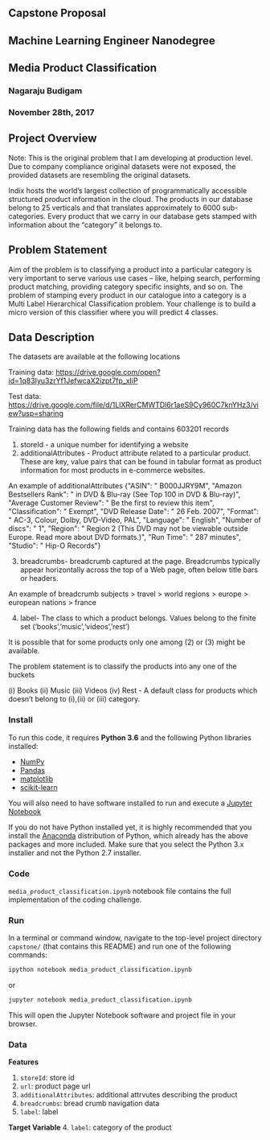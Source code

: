 ## Capstone Proposal
## Machine Learning Engineer Nanodegree


## Media Product Classification 
### Nagaraju Budigam
###                                              November 28th, 2017


## Project Overview

Note: This is the original problem that I am developing at production level. Due to company compliance original datasets were not exposed, the provided datasets are resembling the original datasets.

Indix hosts the world’s largest collection of programmatically accessible structured product information in the cloud. The products in our database belong to 25 verticals and that translates approximately to 6000 sub-categories. Every product that we carry in our database gets stamped with information about the “category” it belongs to. 

## Problem Statement

Aim of the problem is to classifying a product into a particular category is very important to serve various use cases – like, helping search, performing product matching, providing category specific insights, and so on. The problem of stamping every product in our catalogue into a category is a Multi Label Hierarchical Classification problem. Your challenge is to build a micro version of this classifier where you will predict 4 classes.

## Data Description

The datasets are available at the following locations

Training data: 
https://drive.google.com/open?id=1q83Iyu3zrYf1JefwcaX2izpt7fp_xIiP

Test data: 
https://drive.google.com/file/d/1LlXRerCMWTDl6r1aeS9Cy960C7knYHz3/view?usp=sharing


Training data has the following fields and contains 603201 records
1. storeId - a unique number for identifying a website
2. additionalAttributes - Product attribute related to a particular product. These are key, value pairs that can be found in tabular format as product information for most products in e-commerce websites.


An example of additionalAttributes
{"ASIN": " B000JJRY9M",
"Amazon Bestsellers Rank": " in DVD & Blu-ray (See Top 100 in DVD & Blu-ray)",
"Average Customer Review": " Be the first to review this item",
"Classification": " Exempt",
"DVD Release Date": " 26 Feb. 2007",
"Format": " AC-3, Colour, Dolby, DVD-Video, PAL",
"Language": " English",
"Number of discs": " 1",
"Region": " Region 2 (This DVD may not be viewable outside Europe. Read more about
DVD formats.)",
"Run Time": " 287 minutes",
"Studio": " Hip-O Records"}

3. breadcrumbs- breadcrumb captured at the page. Breadcrumbs typically appear horizontally across the top of a Web page, often below title bars or headers.

An example of breadcrumb
subjects > travel > world regions > europe > european nations > france

4. label- The class to which a product belongs. Values belong to the finite set (‘books’,’music’,‘videos’,’rest’)

It is possible that for some products only one among (2) or (3) might be available. 

The problem statement is to classify the products into any one of the buckets

(i) Books
(ii) Music
(iii) Videos
(iv) Rest - A default class for products which doesn’t belong to (i),(ii) or (iii) category.



### Install

To run this code, it requires **Python 3.6** and the following Python libraries installed:

- [NumPy](http://www.numpy.org/)
- [Pandas](http://pandas.pydata.org/)
- [matplotlib](http://matplotlib.org/)
- [scikit-learn](http://scikit-learn.org/stable/)

You will also need to have software installed to run and execute a [Jupyter Notebook](http://ipython.org/notebook.html)

If you do not have Python installed yet, it is highly recommended that you install the [Anaconda](http://continuum.io/downloads) distribution of Python, which already has the above packages and more included. Make sure that you select the Python 3.x installer and not the Python 2.7 installer.

### Code

`media_product_classification.ipynb` notebook file contains the full implementation of the coding challenge.

### Run

In a terminal or command window, navigate to the top-level project directory `capstone/` (that contains this README) and run one of the following commands:

```bash
ipython notebook media_product_classification.ipynb
```  
or
```bash
jupyter notebook media_product_classification.ipynb
```

This will open the Jupyter Notebook software and project file in your browser.

### Data

**Features**
1. `storeId`: store id
2. `url`: product page url
3. `additionalAttributes`: additional attrvutes describing the product
4. `breadcrumbs`: bread crumb navigation data
5. `label`: label

**Target Variable**
4. `label`: category of the product
